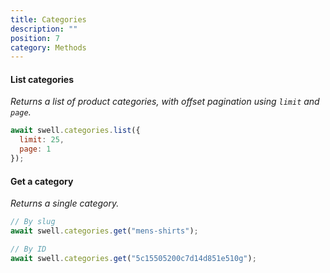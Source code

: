 ```yaml
---
title: Categories
description: ""
position: 7
category: Methods
---
```


#### List categories

_Returns a list of product categories, with offset pagination using `limit` and `page`._

```javascript
await swell.categories.list({
  limit: 25,
  page: 1
});
```

#### Get a category

_Returns a single category._

```javascript
// By slug
await swell.categories.get("mens-shirts");

// By ID
await swell.categories.get("5c15505200c7d14d851e510g");
```
